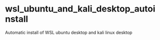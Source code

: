 # wsl_ubuntu_and_kali_desktop_autoinstall
Automatic install of WSL ubuntu desktop and kali linux desktop 
